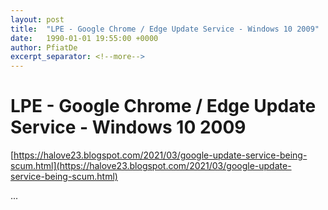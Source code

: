 ```yaml
---
layout: post
title:  "LPE - Google Chrome / Edge Update Service - Windows 10 2009"
date:   1990-01-01 19:55:00 +0000
author: PfiatDe
excerpt_separator: <!--more-->
---
```


# LPE - Google Chrome / Edge Update Service - Windows 10 2009

[https://halove23.blogspot.com/2021/03/google-update-service-being-scum.html](https://halove23.blogspot.com/2021/03/google-update-service-being-scum.html)

...
<!--more-->
